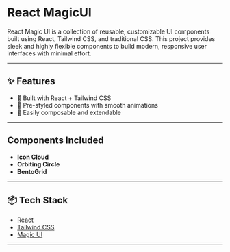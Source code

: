 # React MagicUI

React Magic UI is a collection of reusable, customizable UI components built using React, Tailwind CSS, and traditional CSS. This project provides sleek and highly flexible components to build modern, responsive user interfaces with minimal effort.

---

## ✨ Features

- 🚀 Built with React + Tailwind CSS
- 🎨 Pre-styled components with smooth animations
- 🧩 Easily composable and extendable

---

## Components Included

- **Icon Cloud**
- **Orbiting Circle**
- **BentoGrid**

---

## 📦 Tech Stack

- [React](https://react.dev/)
- [Tailwind CSS](https://tailwindcss.com/)
- [Magic UI](https://magicui.design/)

---


